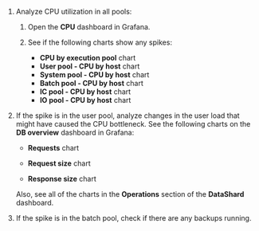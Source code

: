 1. Analyze CPU utilization in all pools:

    1. Open the **CPU** dashboard in Grafana.

    1. See if the following charts show any spikes:

        - **CPU by execution pool** chart
        - **User pool - CPU by host** chart
        - **System pool - CPU by host** chart
        - **Batch pool - CPU by host** chart
        - **IC pool - CPU by host** chart
        - **IO pool - CPU by host** chart

1. If the spike is in the user pool, analyze changes in the user load that might have caused the CPU bottleneck. See the following charts on the **DB overview** dashboard in Grafana:

    - **Requests** chart

    - **Request size** chart

    - **Response size** chart

    Also, see all of the charts in the **Operations** section of the **DataShard** dashboard.

2. If the spike is in the batch pool, check if there are any backups running.

